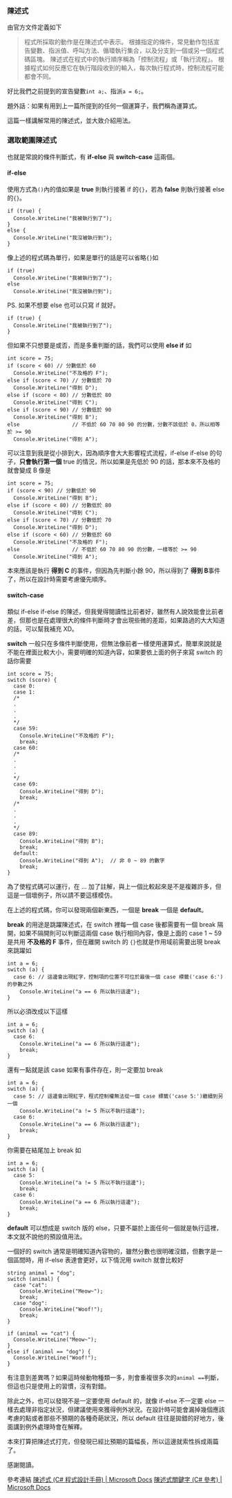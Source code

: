### 陳述式

由官方文件定義如下

>程式所採取的動作是在陳述式中表示。
>根據指定的條件，常見動作包括宣告變數、指派值、呼叫方法、循環執行集合，以及分支到一個或另一個程式碼區塊。
>陳述式在程式中的執行順序稱為「控制流程」或「執行流程」。
>根據程式如何反應它在執行階段收到的輸入，每次執行程式時，控制流程可能都會不同。

好比我們之前提到的宣告變數```int a;```、指派```a = 6;```。

題外話：如果有用到上一篇所提到的任何一個運算子，我們稱為運算式。

這篇一樣講解常用的陳述式，並大致介紹用法。

### 選取範圍陳述式

也就是常說的條件判斷式，有 **if-else** 與 **switch-case** 這兩個。

#### if-else

使用方式為```()```內的值如果是 **true** 則執行接著 if 的```{}```，若為 **false** 則執行接著 else 的```{}```。

```
if (true) {
  Console.WriteLine("我被執行到了");
}
else {
  Console.WriteLine("我沒被執行到");
}
```

像上述的程式碼為單行，如果是單行的話是可以省略```{}```如

```
if (true) 
  Console.WriteLine("我被執行到了");
else
  Console.WriteLine("我沒被執行到");
```

PS. 如果不想要 else 也可以只寫 if 就好。

```
if (true) {
  Console.WriteLine("我被執行到了");
}
```

但如果不只想要是或否，而是多重判斷的話，我們可以使用 **else if** 如

```
int score = 75;
if (score < 60) // 分數低於 60
  Console.WriteLine("不及格的 F");
else if (score < 70) // 分數低於 70
  Console.WriteLine("得到 D");
else if (score < 80) // 分數低於 80
  Console.WriteLine("得到 C");
else if (score < 90) // 分數低於 90
  Console.WriteLine("得到 B");
else                 // 不低於 60 70 80 90 的分數，分數不該低於 0，所以相等於 >= 90
  Console.WriteLine("得到 A");
```

可以注意到我是從小排到大，因為順序會大大影響程式流程，if-else if-else 的句子，**只會執行第一個** true 的情況，所以如果是先低於 90 的話，那本來不及格的就會變成 B 像是

```
int score = 75;
if (score < 90) // 分數低於 90
  Console.WriteLine("得到 B");
else if (score < 80) // 分數低於 80
  Console.WriteLine("得到 C");
else if (score < 70) // 分數低於 70
  Console.WriteLine("得到 D");
else if (score < 60) // 分數低於 60
  Console.WriteLine("不及格的 F");
else                 // 不低於 60 70 80 90 的分數，一樣等於 >= 90
  Console.WriteLine("得到 A");
```

本來應該是執行 **得到 C** 的事件，但因為先判斷小餘 90，所以得到了 **得到 B**事件了，所以在設計時需要考慮優先順序。

#### switch-case

類似 if-else if-else 的陳述，但我覺得閱讀性比前者好，雖然有人說效能會比前者差，但那也是在處理很大的條件判斷時才會出現些微的差距，如果路過的大大知道的話，可以幫我補充 XD。

**switch** 一般只在多條件判斷使用，但無法像前者一樣使用運算式，簡單來說就是不能在裡面比較大小，需要明確的知道內容，如果要依上面的例子來寫 switch 的話你需要

```
int score = 75;
switch (score) {
  case 0:
  case 1:
  /*
  .
  .
  .
  */
  case 59:
    Console.WriteLine("不及格的 F");
    break;
  case 60:
  /*
  .
  .
  .
  */
  case 69:
    Console.WriteLine("得到 D");
    break;
  /*
  .
  .
  .
  */
  case 89:
    Console.WriteLine("得到 B");
    break;
  default:
    Console.WriteLine("得到 A");  // 非 0 ~ 89 的數字
    break;
}
```

為了使程式碼可以運行，在 ... 加了註解，與上一個比較起來是不是複雜許多，但這是一個壞例子，所以請不要這樣模仿。

在上述的程式碼，你可以發現兩個新東西，一個是 **break** 一個是 **default**。

**break** 的用途是跳躍陳述式，在 switch 裡每一個 case 後都需要有一個 break 隔開，如果不隔開則可以判斷這兩個 case 執行相同內容，像是上面的 case 1 ~ 59 是共用 **不及格的 F** 事件，但在離開 switch 的 ```{}```也就是作用域前需要出現 break 來跳躍如

```
int a = 6;
switch (a) {
  case 6: // 這邊會出現紅字，控制項的位置不可位於最後一個 case 標籤('case 6:')的參數之外
    Console.WriteLine("a == 6 所以執行這邊");
}
```

所以必須改成以下這樣

```
int a = 6;
switch (a) {
  case 6:
    Console.WriteLine("a == 6 所以執行這邊");
    break;
}
```

還有一點就是該 case 如果有事件存在，則一定要加 break

```
int a = 6;
switch (a) {
  case 5: // 這邊會出現紅字，程式控制權無法從一個 case 標籤('case 5:')繼續到另一個
    Console.WriteLine("a != 5 所以不執行這邊");
  case 6:
    Console.WriteLine("a == 6 所以執行這邊");
    break;
}
```

你需要在結尾加上 break 如

```
int a = 6;
switch (a) {
  case 5:
    Console.WriteLine("a != 5 所以不執行這邊");
    break;
  case 6:
    Console.WriteLine("a == 6 所以執行這邊");
    break;
}
```

**default** 可以想成是 switch 版的 else，只要不屬於上面任何一個就是執行這裡，本文就不說他的預設值用法。

一個好的 switch 通常是明確知道內容物的，雖然分數也很明確沒錯，但數字是一個區間時，用 if-else 表達會更好，以下情況用 switch 就會比較好

```
string animal = "dog";
switch (animal) {
  case "cat":
    Console.WriteLine("Meow~");
    break;
  case "dog":
    Console.WriteLine("Woof!");
    break;  
}

if (animal == "cat") {
  Console.WriteLine("Meow~");
}
else if (animal == "dog") {
  Console.WriteLine("Woof!");
}
```
有注意到差異嗎？如果這時候動物種類一多，則會重複很多次的```animal ==```判斷，但這也只是使用上的習慣，沒有對錯。

除此之外，也可以發現不是一定要使用 default 的，就像 if-else 不一定要 else 一樣去處理非指定狀況，但建議使用來獲得例外狀況。在設計時可能會漏掉幾個應該考慮的點或者那些不預期的各種奇葩狀況，所以 default 往往是拋錯的好地方，後面講到例外處理時會在解釋。

本來打算把陳述式打完，但發現已經比預期的篇幅長，所以這邊就索性拆成兩篇了。

感謝閱讀。

參考連結
[陳述式 (C# 程式設計手冊) | Microsoft Docs]
[陳述式關鍵字 (C# 參考) | Microsoft Docs]

[陳述式 (C# 程式設計手冊) | Microsoft Docs]: https://docs.microsoft.com/zh-tw/dotnet/csharp/programming-guide/statements-expressions-operators/statements
[陳述式關鍵字 (C# 參考) | Microsoft Docs]: https://docs.microsoft.com/zh-tw/dotnet/csharp/language-reference/keywords/statement-keywords
